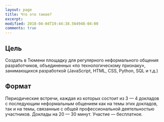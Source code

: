 ```yaml
---
layout: page
title: Что это такое?
excerpt: 
modified: 2018-04-04T19:44:38.564948-04:00
comments: true
---
```


Цель
----
Создать в Тюмени площадку для регулярного неформального общения разработчиков,
объединенных «по технологическому признаку», занимающихся разработкой
(JavaScript, HTML, CSS, Python, SQL и т.д.)

Формат
------
Периодические встречи, каждая из которых состоит из 3 — 4 докладов
с последующим неформальным общением как на темы этих докладов,
так и на темы, связанные с общей профессиональной деятельностью участников.
Доклады на 20 — 30 минут. Участие — бесплатное.

